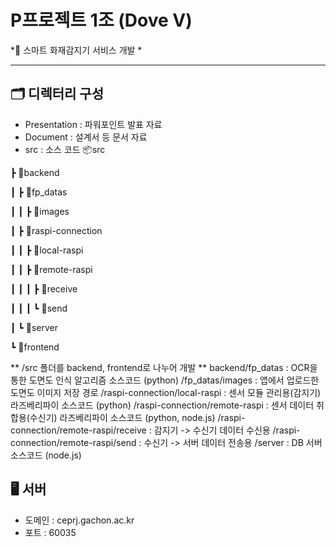 # P프로젝트 1조 (Dove V)

\*🚨 스마트 화재감지기 서비스 개발 \*


---

## 🗂️ 디렉터리 구성

- Presentation : 파워포인트 발표 자료
- Document : 설계서 등 문서 자료
- src : 소스 코드
  📦src
  
 ┣ 📂backend
 
 ┃ ┣ 📂fp_datas
 
 ┃ ┃ ┣ 📂images
 
 ┃ ┣ 📂raspi-connection
 
 ┃ ┃ ┣ 📂local-raspi
 
 ┃ ┃ ┣ 📂remote-raspi
 
 ┃ ┃ ┃ ┣ 📂receive
 
 ┃ ┃ ┃ ┗ 📂send
 
 ┃ ┗ 📂server
 
 ┗ 📂frontend
 
** /src 폴더를 backend, frontend로 나누어 개발 **
backend/fp_datas : OCR을 통한 도면도 인식 알고리즘 소스코드 (python)
       /fp_datas/images : 앱에서 업로드한 도면도 이미지 저장 경로
       /raspi-connection/local-raspi : 센서 모듈 관리용(감지기) 라즈베리파이 소스코드 (python)
       /raspi-connection/remote-raspi : 센서 데이터 취합용(수신기) 라즈베리파이 소스코드 (python, node.js)
       /raspi-connection/remote-raspi/receive : 감지기 -> 수신기 데이터 수신용
       /raspi-connection/remote-raspi/send : 수신기 -> 서버 데이터 전송용
       /server : DB 서버 소스코드 (node.js)

## 🖥️ 서버

- 도메인 : ceprj.gachon.ac.kr
- 포트 : 60035
